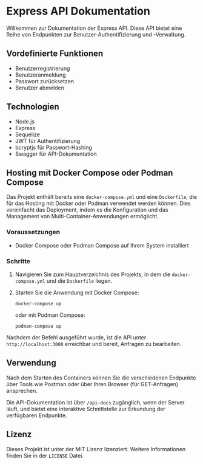 # Express API Dokumentation

Willkommen zur Dokumentation der Express API. Diese API bietet eine Reihe von Endpunkten zur Benutzer-Authentifizierung und -Verwaltung.

## Vordefinierte Funktionen

- Benutzerregistrierung
- Benutzeranmeldung
- Passwort zurücksetzen
- Benutzer abmelden

## Technologien

- Node.js
- Express
- Sequelize
- JWT für Authentifizierung
- bcryptjs für Passwort-Hashing
- Swagger für API-Dokumentation

## Hosting mit Docker Compose oder Podman Compose

Das Projekt enthält bereits eine `docker-compose.yml` und eine `Dockerfile`, die für das Hosting mit Docker oder Podman verwendet werden können. Dies vereinfacht das Deployment, indem es die Konfiguration und das Management von Multi-Container-Anwendungen ermöglicht.

### Voraussetzungen

- Docker Compose oder Podman Compose auf Ihrem System installiert

### Schritte

1. Navigieren Sie zum Hauptverzeichnis des Projekts, in dem die `docker-compose.yml` und die `Dockerfile` liegen.

2. Starten Sie die Anwendung mit Docker Compose:
   ```
   docker-compose up
   ```
   oder mit Podman Compose:
   ```
   podman-compose up
   ```

Nachdem der Befehl ausgeführt wurde, ist die API unter `http://localhost:3000` erreichbar und bereit, Anfragen zu bearbeiten.

## Verwendung

Nach dem Starten des Containers können Sie die verschiedenen Endpunkte über Tools wie Postman oder über Ihren Browser (für GET-Anfragen) ansprechen.

Die API-Dokumentation ist über `/api-docs` zugänglich, wenn der Server läuft, und bietet eine interaktive Schnittstelle zur Erkundung der verfügbaren Endpunkte.

## Lizenz

Dieses Projekt ist unter der MIT Lizenz lizenziert. Weitere Informationen finden Sie in der `LICENSE` Datei.